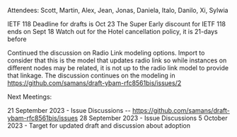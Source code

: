 Attendees: Scott, Martin, Alex, Jean, Jonas, Daniela, Italo, Danilo, Xi, Sylwia

IETF 118 Deadline for drafts is Oct 23
The Super Early discount for IETF 118 ends on Sept 18
Watch out for the Hotel cancellation policy, it is 21-days before

Continued the discussion on Radio Link modeling options.
Import to consider that this is the model that updates radio link so while instances on different nodes may be related, it is not up to the radio link model to provide that linkage.
The discussion continues on the modeling in https://github.com/samans/draft-ybam-rfc8561bis/issues/2

Next Meetings:

21 September 2023 - Issue Discussions -- https://github.com/samans/draft-ybam-rfc8561bis/issues
28 September 2023 - Issue Discussions
 5 October 2023 - Target for updated draft and discussion about adoption
